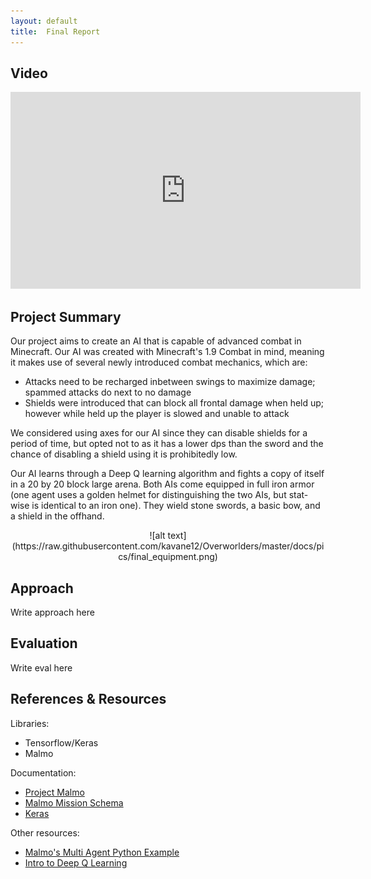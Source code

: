 ```yaml
---
layout: default
title:  Final Report
---
```


## Video

<p align="center">
<iframe width="560" height="315" src="https://www.youtube.com/embed/d3RGnFj9Nww" frameborder="0" allowfullscreen></iframe>
</p>

## Project Summary

Our project aims to create an AI that is capable of advanced combat in Minecraft. Our AI was created with Minecraft's 1.9 Combat in mind, meaning it makes use of several newly introduced combat mechanics, which are:

- Attacks need to be recharged inbetween swings to maximize damage; spammed attacks do next to no damage
- Shields were introduced that can block all frontal damage when held up; however while held up the player is slowed and unable to attack

We considered using axes for our AI since they can disable shields for a period of time, but opted not to as it has a lower dps than the sword and the chance of disabling a shield using it is prohibitedly low.

Our AI learns through a Deep Q learning algorithm and fights a copy of itself in a 20 by 20 block large arena. Both AIs come equipped in full iron armor (one agent uses a golden helmet for distinguishing the two AIs, but stat-wise is identical to an iron one). They wield stone swords, a basic bow, and a shield in the offhand.

<p align="center">
![alt text](https://raw.githubusercontent.com/kavane12/Overworlders/master/docs/pics/final_equipment.png)
</p>

## Approach
Write approach here

## Evaluation
Write eval here

## References & Resources
Libraries:
- Tensorflow/Keras
- Malmo

Documentation:
- [Project Malmo](http://microsoft.github.io/malmo/0.30.0/Documentation/index.html)
- [Malmo Mission Schema](http://microsoft.github.io/malmo/0.30.0/Schemas/Mission.html)
- [Keras](https://keras.io/)

Other resources:
- [Malmo's Multi Agent Python Example](https://github.com/microsoft/malmo/tree/master/Malmo/samples/Python_examples/multi_agent_test.py)
- [Intro to Deep Q Learning](https://keon.io/deep-q-learning/)


